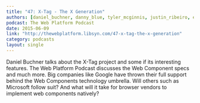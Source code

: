 ```yaml
---
title: "47: X-Tag - The X Generation"
authors: [daniel_buchner, danny_blue, tyler_mcginnis, justin_ribeiro, erik_isaksen ]
podcast: The Web Platform Podcast
date: 2015-06-09
link: "http://thewebplatform.libsyn.com/47-x-tag-the-x-generation"
category: podcasts
layout: single
---
```


Daniel Buchner talks about the X-Tag project and some if its interesting features. The Web Platform Podcast discusses
the Web Component specs and much more. Big companies like Google have thrown their full support behind the Web
Components technology umbrella. Will others such as Microsoft follow suit? And what will it take for browser vendors to
implement web components natively?
